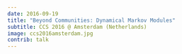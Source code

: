 ```yaml
---
date: 2016-09-19
title: "Beyond Communities: Dynamical Markov Modules"
subtitle: CCS 2016 @ Amsterdam (Netherlands)
image: ccs2016amsterdam.jpg
contrib: talk
---
```



